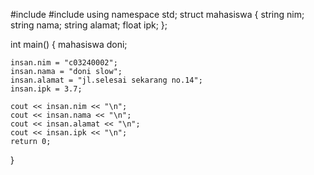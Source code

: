 #include <iostream>
#include <string>
using namespace std;
struct mahasiswa
{
    string nim;
    string nama;
    string alamat;
    float ipk;
};

int main()
{
    mahasiswa doni;

    insan.nim = "c03240002";
    insan.nama = "doni slow";
    insan.alamat = "jl.selesai sekarang no.14";
    insan.ipk = 3.7;

    cout << insan.nim << "\n";
    cout << insan.nama << "\n";
    cout << insan.alamat << "\n";
    cout << insan.ipk << "\n";
    return 0;
}
